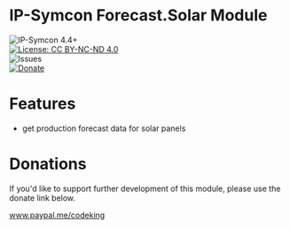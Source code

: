 # IP-Symcon Forecast.Solar Module
![IP-Symcon 4.4+](https://img.shields.io/badge/IP--Symcon-4.4+-blue.svg)<br />
[![License: CC BY-NC-ND 4.0](https://img.shields.io/badge/License-CC%20BY--NC--ND%204.0-lightgrey.svg)](https://creativecommons.org/licenses/by-nc-nd/4.0/)<br />
![Issues](https://img.shields.io/github/issues/CodeKing/de.codeking.symcon.forecast.solar.svg)<br />
<a href="https://www.paypal.me/codeking" target="_blank">![Donate](https://img.shields.io/badge/Donate-Paypal-009cde.svg)</a>

# Features
* get production forecast data for solar panels

# Donations
If you'd like to support further development of this module, please use the donate link below.

<a href="https://www.paypal.me/codeking" target="_blank">www.paypal.me/codeking</a>